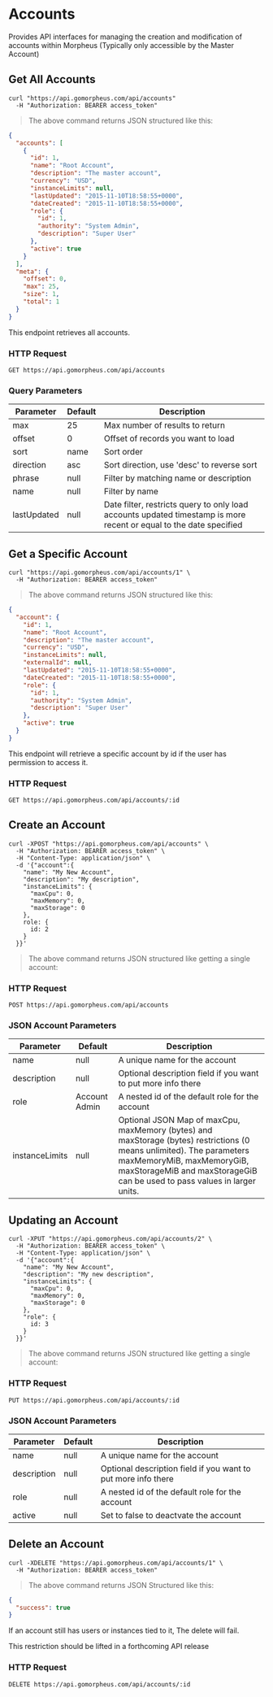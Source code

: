 # Accounts

Provides API interfaces for managing the creation and modification of accounts within Morpheus (Typically only accessible by the Master Account)

## Get All Accounts

```shell
curl "https://api.gomorpheus.com/api/accounts"
  -H "Authorization: BEARER access_token"
```

> The above command returns JSON structured like this:

```json
{
  "accounts": [
    {
      "id": 1,
      "name": "Root Account",
      "description": "The master account",
      "currency": "USD",
      "instanceLimits": null,
      "lastUpdated": "2015-11-10T18:58:55+0000",
      "dateCreated": "2015-11-10T18:58:55+0000",
      "role": {
        "id": 1,
        "authority": "System Admin",
        "description": "Super User"
      },
      "active": true
    }
  ],
  "meta": {
    "offset": 0,
    "max": 25,
    "size": 1,
    "total": 1
  }
}
```

This endpoint retrieves all accounts.

### HTTP Request

`GET https://api.gomorpheus.com/api/accounts`

### Query Parameters

Parameter | Default | Description
--------- | ------- | -----------
max | 25 | Max number of results to return
offset | 0 | Offset of records you want to load
sort | name | Sort order
direction | asc | Sort direction, use 'desc' to reverse sort
phrase | null | Filter by matching name or description
name | null | Filter by name
lastUpdated | null | Date filter, restricts query to only load accounts updated  timestamp is more recent or equal to the date specified


## Get a Specific Account

```shell
curl "https://api.gomorpheus.com/api/accounts/1" \
  -H "Authorization: BEARER access_token"
```

> The above command returns JSON structured like this:

```json
{
  "account": {
    "id": 1,
    "name": "Root Account",
    "description": "The master account",
    "currency": "USD",
    "instanceLimits": null,
    "externalId": null,
    "lastUpdated": "2015-11-10T18:58:55+0000",
    "dateCreated": "2015-11-10T18:58:55+0000",
    "role": {
      "id": 1,
      "authority": "System Admin",
      "description": "Super User"
    },
    "active": true
  }
}
```

This endpoint will retrieve a specific account by id if the user has permission to access it.

### HTTP Request

`GET https://api.gomorpheus.com/api/accounts/:id`

## Create an Account

```shell
curl -XPOST "https://api.gomorpheus.com/api/accounts" \
  -H "Authorization: BEARER access_token" \
  -H "Content-Type: application/json" \
  -d '{"account":{
    "name": "My New Account",
    "description": "My description",
    "instanceLimits": {
      "maxCpu": 0,
      "maxMemory": 0,
      "maxStorage": 0
    },
    role: {
      id: 2
    }
  }}'
```

> The above command returns JSON structured like getting a single account:

### HTTP Request

`POST https://api.gomorpheus.com/api/accounts`

### JSON Account Parameters

Parameter | Default | Description
--------- | ------- | -----------
name      | null | A unique name for the account
description | null | Optional description field if you want to put more info there
role      | Account Admin | A nested id of the default role for the account
instanceLimits | null | Optional JSON Map of maxCpu, maxMemory (bytes) and maxStorage (bytes) restrictions (0 means unlimited). The parameters maxMemoryMiB, maxMemoryGiB, maxStorageMiB and maxStorageGiB can be used to pass values in larger units.


## Updating an Account

```shell
curl -XPUT "https://api.gomorpheus.com/api/accounts/2" \
  -H "Authorization: BEARER access_token" \
  -H "Content-Type: application/json" \
  -d '{"account":{
    "name": "My New Account",
    "description": "My new description",
    "instanceLimits": {
      "maxCpu": 0,
      "maxMemory": 0,
      "maxStorage": 0
    },
    "role": {
      id: 3
    }
  }}'
```

> The above command returns JSON structured like getting a single account:

### HTTP Request

`PUT https://api.gomorpheus.com/api/accounts/:id`

### JSON Account Parameters

Parameter | Default | Description
--------- | ------- | -----------
name      | null | A unique name for the account
description | null | Optional description field if you want to put more info there
role      | null | A nested id of the default role for the account
active | null | Set to false to deactvate the account

## Delete an Account

```shell
curl -XDELETE "https://api.gomorpheus.com/api/accounts/1" \
  -H "Authorization: BEARER access_token"
```

> The above command returns JSON Structured like this:

```json
{
  "success": true
}
```

If an account still has users or instances tied to it, The delete will fail.

<aside class="info">This restriction should be lifted in a forthcoming API release</aside>

### HTTP Request

`DELETE https://api.gomorpheus.com/api/accounts/:id`
